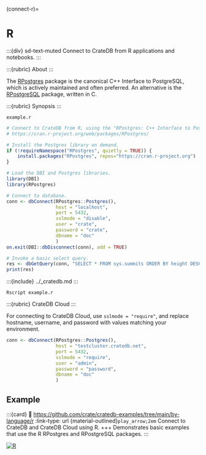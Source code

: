 (connect-r)=

# R

:::{div} sd-text-muted
Connect to CrateDB from R applications and notebooks.
:::

:::{rubric} About
:::

The [RPostgres] package is the canonical C++ Interface to PostgreSQL,
which is actively maintained and often preferred.
An alternative is the [RPostgreSQL] package, written in C.

:::{rubric} Synopsis
:::

`example.r`
```r
# Connect to CrateDB from R, using the "RPostgres: C++ Interface to PostgreSQL".
# https://cran.r-project.org/web/packages/RPostgres/

# Install the Postgres library on demand.
if (!requireNamespace("RPostgres", quietly = TRUE)) {
    install.packages("RPostgres", repos="https://cran.r-project.org")
}

# Load the DBI and Postgres libraries.
library(DBI)
library(RPostgres)

# Connect to database.
conn <- dbConnect(RPostgres::Postgres(),
                  host = "localhost",
                  port = 5432,
                  sslmode = "disable",
                  user = "crate",
                  password = "crate",
                  dbname = "doc"
                  )
on.exit(DBI::dbDisconnect(conn), add = TRUE)

# Invoke a basic select query.
res <- dbGetQuery(conn, "SELECT * FROM sys.summits ORDER BY height DESC LIMIT 10;")
print(res)
```

:::{include} ../_cratedb.md
:::
```shell
Rscript example.r
```


:::{rubric} CrateDB Cloud
:::

For connecting to CrateDB Cloud, use `sslmode = "require"`, and
replace hostname, username, and password with values matching
your environment.
```r
conn <- dbConnect(RPostgres::Postgres(),
                  host = "testcluster.cratedb.net",
                  port = 5432,
                  sslmode = "require",
                  user = "admin",
                  password = "password",
                  dbname = "doc"
                  )
```

## Example

:::{card}
:link: https://github.com/crate/cratedb-examples/tree/main/by-language/r
:link-type: url
{material-outlined}`play_arrow;2em`
Connect to CrateDB and CrateDB Cloud using R.
+++
Demonstrates basic examples that use the R RPostgres and RPostgreSQL packages.
:::

[![R](https://github.com/crate/cratedb-examples/actions/workflows/lang-r.yml/badge.svg)](https://github.com/crate/cratedb-examples/actions/workflows/lang-r.yml)


[RPostgres]: https://cran.r-project.org/web/packages/RPostgres/
[RPostgreSQL]: https://cran.r-project.org/web/packages/RPostgreSQL/

